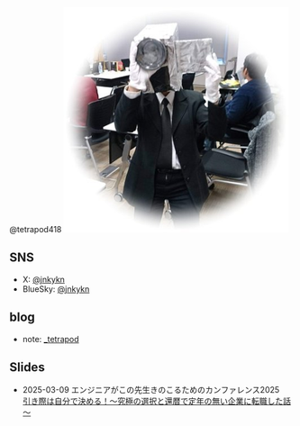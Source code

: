 @tetrapod418
![jnkyk](./images/jnkykn.jpg)

## SNS
- X: [@jnkykn](https://x.com/jnkykn)
- BlueSky: [@jnkykn](https://bsky.app/profile/jnkykn.bsky.social)
## blog
- note: [_tetrapod](https://note.com/_tetrapod)

## Slides
- 2025-03-09 エンジニアがこの先生きのこるためのカンファレンス2025
<br>  [引き際は自分で決める！～究極の選択と還暦で定年の無い企業に転職した話～](https://tetrapod418.github.io/slides/20250309_kinoko.html)
